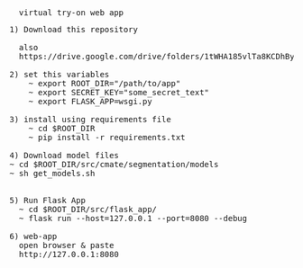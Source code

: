 <pre>
  virtual try-on web app
</pre>
<pre>
1) Download this repository

  also
  https://drive.google.com/drive/folders/1tWHA185vlTa8KCDhByMWGmObpELQ_xv-?usp=drive_link
  
2) set this variables 
    ~ export ROOT_DIR="/path/to/app"
    ~ export SECRET_KEY="some_secret_text"
    ~ export FLASK_APP=wsgi.py
  
3) install using requirements file  
    ~ cd $ROOT_DIR
    ~ pip install -r requirements.txt

4) Download model files
~ cd $ROOT_DIR/src/cmate/segmentation/models
~ sh get_models.sh


5) Run Flask App
  ~ cd $ROOT_DIR/src/flask_app/
  ~ flask run --host=127.0.0.1 --port=8080 --debug

6) web-app
  open browser & paste 
  http://127.0.0.1:8080
</pre>

